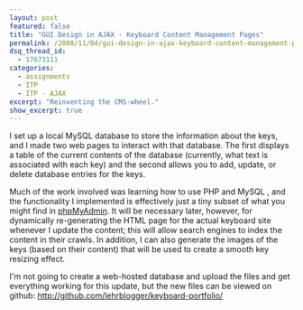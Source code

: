```yaml
---
layout: post
featured: false
title: "GUI Design in AJAX - Keyboard Content Management Pages"
permalink: /2008/11/04/gui-design-in-ajax-keyboard-content-management-page/
dsq_thread_id:
  - 17673111
categories:
  - assignments
  - ITP
  - ITP - AJAX
excerpt: "Reinventing the CMS-wheel."
show_excerpt: true
---
```

I set up a local MySQL database to store the information about the keys, and I made two web pages to interact with that database. The first displays a table of the current contents of the database (currently, what text is associated with each key) and the second allows you to add, update, or delete database entries for the keys.

Much of the work involved was learning how to use PHP and MySQL , and the functionality I implemented is effectively just a tiny subset of what you might find in [phpMyAdmin][1]. It will be necessary later, however, for dynamically re-generating the HTML page for the actual keyboard site whenever I update the content; this will allow search engines to index the content in their crawls. In addition, I can also generate the images of the keys (based on their content) that will be used to create a smooth key resizing effect.

I'm not going to create a web-hosted database and upload the files and get everything working for this update, but the new files can be viewed on github: <http://github.com/lehrblogger/keyboard-portfolio/>

 [1]: http://www.phpmyadmin.net/home_page/index.php
